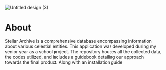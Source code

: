 
![Untitled design (3)](https://github.com/viharkmanoj/Stellar-Archvie/assets/124941764/9c408305-7d46-4a5c-835c-aa968b8c26b5)



# About
Stellar Archive is a comprehensive database encompassing information about various celestial entities. This application was developed during my senior year as a school project. The repository houses all the collected data, the codes utilized, and includes a guidebook detailing our approach towards the final product. Along with an installation guide

